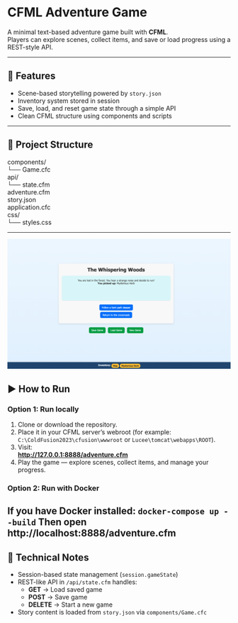 # CFML Adventure Game

A minimal text-based adventure game built with **CFML**.  
Players can explore scenes, collect items, and save or load progress using a REST-style API.

---

## 🚀 Features
- Scene-based storytelling powered by `story.json`
- Inventory system stored in session
- Save, load, and reset game state through a simple API
- Clean CFML structure using components and scripts

---

## 🧩 Project Structure
components/  
└── Game.cfc  
api/  
└── state.cfm  
adventure.cfm  
story.json  
application.cfc  
css/  
└── styles.css  

---

![Adventure Game Screenshot](images/img.png)


## ▶️ How to Run

### Option 1: Run locally
1. Clone or download the repository.  
2. Place it in your CFML server’s webroot (for example:  
   `C:\ColdFusion2023\cfusion\wwwroot` or `Lucee\tomcat\webapps\ROOT`).  
3. Visit:  
   **http://127.0.0.1:8888/adventure.cfm**  
4. Play the game — explore scenes, collect items, and manage your progress.

### Option 2: Run with Docker
If you have Docker installed:
`docker-compose up --build`
Then open **http://localhost:8888/adventure.cfm**
---

## 🧠 Technical Notes
- Session-based state management (`session.gameState`)
- REST-like API in `/api/state.cfm` handles:
  - **GET** → Load saved game  
  - **POST** → Save game  
  - **DELETE** → Start a new game
- Story content is loaded from `story.json` via `components/Game.cfc`
